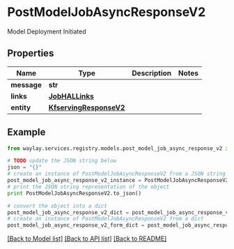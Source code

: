 # PostModelJobAsyncResponseV2

Model Deployment Initiated

## Properties

Name | Type | Description | Notes
------------ | ------------- | ------------- | -------------
**message** | **str** |  | 
**links** | [**JobHALLinks**](JobHALLinks.md) |  | 
**entity** | [**KfservingResponseV2**](KfservingResponseV2.md) |  | 

## Example

```python
from waylay.services.registry.models.post_model_job_async_response_v2 import PostModelJobAsyncResponseV2

# TODO update the JSON string below
json = "{}"
# create an instance of PostModelJobAsyncResponseV2 from a JSON string
post_model_job_async_response_v2_instance = PostModelJobAsyncResponseV2.from_json(json)
# print the JSON string representation of the object
print PostModelJobAsyncResponseV2.to_json()

# convert the object into a dict
post_model_job_async_response_v2_dict = post_model_job_async_response_v2_instance.to_dict()
# create an instance of PostModelJobAsyncResponseV2 from a dict
post_model_job_async_response_v2_form_dict = post_model_job_async_response_v2.from_dict(post_model_job_async_response_v2_dict)
```
[[Back to Model list]](../README.md#documentation-for-models) [[Back to API list]](../README.md#documentation-for-api-endpoints) [[Back to README]](../README.md)



